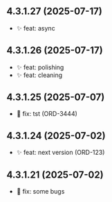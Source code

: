 ## 4.3.1.27 (2025-07-17)
- ✨ feat: async

## 4.3.1.26 (2025-07-17)
- ✨ feat: polishing
- ✨ feat: cleaning

## 4.3.1.25 (2025-07-07)
- 🐛 fix: tst (ORD-3444)

## 4.3.1.24 (2025-07-02)
- ✨ feat: next version  (ORD-123)

## 4.3.1.21 (2025-07-02)
- 🐛 fix: some bugs

